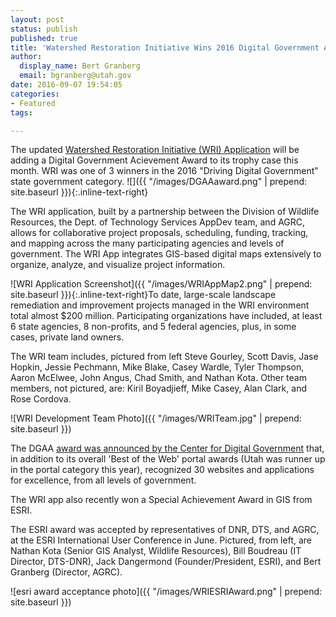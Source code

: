 ```yaml
---
layout: post
status: publish
published: true
title: 'Watershed Restoration Initiative Wins 2016 Digital Government Award'
author:
  display_name: Bert Granberg
  email: bgranberg@utah.gov
date: 2016-09-07 19:54:05
categories:
- Featured
tags:

---
```


The updated [Watershed Restoration Initiative (WRI) Application](https://wri.utah.gov/wri/) will be adding a Digital Government Acievement Award to its trophy case this month. WRI was one of 3 winners in the 2016 "Driving Digital Government" state government category. ![]({{ "/images/DGAAaward.png" | prepend: site.baseurl }}){:.inline-text-right}

The WRI application, built by a partnership between the Division of Wildlife Resources, the Dept. of Technology Services AppDev team, and AGRC, allows for collaborative project proposals, scheduling, funding, tracking, and mapping across the many participating agencies and levels of government. The WRI App integrates GIS-based digital maps extensively to organize, analyze, and visualize project information.

![WRI Application Screenshot]({{ "/images/WRIAppMap2.png" | prepend: site.baseurl }}){:.inline-text-right}To date, large-scale landscape remediation and improvement projects managed in the WRI environment total almost $200 million. Participating organizations have included, at least 6 state agencies, 8 non-profits, and 5 federal agencies, plus, in some cases, private land owners.

The WRI team includes, pictured from left Steve Gourley, Scott Davis, Jase Hopkin, Jessie Pechmann, Mike Blake, Casey Wardle, Tyler Thompson, Aaron McElwee, John Angus, Chad Smith, and Nathan Kota. Other team members, not pictured, are: Kiril Boyadjieff, Mike Casey, Alan Clark, and Rose Cordova.

![WRI Development Team Photo]({{ "/images/WRITeam.jpg" | prepend: site.baseurl }})

The DGAA [award was announced by the Center for Digital Government](http://www.govtech.com/cdg/digital-government-achievement/Best-of-the-Web-Digital-Government-Achievement-Awards-2016-Winners-Announced.html) that, in addition to its overall 'Best of the Web' portal awards (Utah was runner up in the portal category this year), recognized 30 websites and applications for excellence, from all levels of government.

The WRI app also recently won a Special Achievement Award in GIS from ESRI.

The ESRI award was accepted by representatives of DNR, DTS, and AGRC, at the ESRI International User Conference in June. Pictured, from left, are Nathan Kota (Senior GIS Analyst, Wildlife Resources), Bill Boudreau (IT Director, DTS-DNR), Jack Dangermond (Founder/President, ESRI), and Bert Granberg (Director, AGRC).

![esri award acceptance photo]({{ "/images/WRIESRIAward.png" | prepend: site.baseurl }})
